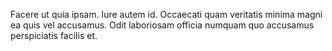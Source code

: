 Facere ut quia ipsam. Iure autem id. Occaecati quam veritatis minima magni ea quis vel accusamus. Odit laboriosam officia numquam quo accusamus perspiciatis facilis et.